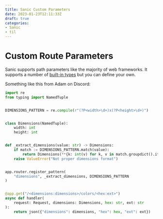 ```yaml
---
title: Sanic Custom Parameters
date: 2023-01-23T12:11:33Z
draft: true
categories:
- Sanic 
- til
---
```

# Custom Route Parameters

Sanic supports path parameters like the majority of web frameworks. It supports a number of [built-in types](https://sanic.dev/en/guide/basics/routing.html#path-parameters) but you can define your own. 

Something like this from Adam on Discord:

```python
import re
from typing import NamedTuple


DIMENSIONS_PATTERN = re.compile(r"(?P<width>\d+)x(?P<height>\d+)")


class Dimensions(NamedTuple):
    width: int
    height: int


def _extract_dimensions(value: str) -> Dimensions:
    if match := DIMENSIONS_PATTERN.match(value):
        return Dimensions(**{k: int(v) for k, v in match.groupdict().items()})
    raise ValueError("Not proper dimensions format")


app.router.register_pattern(
    "dimensions", _extract_dimensions, DIMENSIONS_PATTERN
)


@app.get("/<dimensions:dimensions>/colors/<hex:ext>")
async def handler(
    request: Request, dimensions: Dimensions, hex: str, ext: str
):
    return json({"dimensions": dimensions, "hex": hex, "ext": ext})
```
